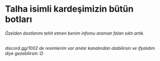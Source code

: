 # Talha isimli kardeşimizin bütün botları
###### Özelden dostlarımı tehit etmen benim infomu araman falan sıktı artık.
###### discord.gg/1002 de resimlerim var anılar kanalından alabilirsin ve ifşalıdım diye gezebilirsin :D
